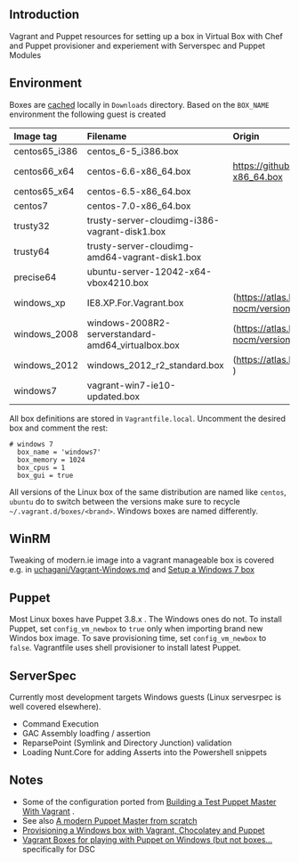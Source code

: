 Introduction
------------
Vagrant and Puppet resources for setting up a box in Virtual Box with Chef and Puppet provisioner and experiement with Serverspec and Puppet Modules


Environment
-----------
Boxes are [cached](http://stackoverflow.com/questions/28399324/download-vagrant-box-file-locally-from-atlas-and-configuring-it) locally in `Downloads` directory. Based on the `BOX_NAME` environment the following guest is created 


| Image tag        | Filename           | Origin  |
| :------------- |:-------------| :-----|
| centos65_i386  | centos_6-5_i386.box                            |  |
| centos66_x64   | centos-6.6-x86_64.box                          |   https://github.com/tommy-muehle/puppet-vagrant-boxes/releases/download/1.0.0/centos-6.6-x86_64.box |
| centos65_x64   | centos-6.5-x86_64.box                          |    |
| centos7        | centos-7.0-x86_64.box                          |  | 
|trusty32        | trusty-server-cloudimg-i386-vagrant-disk1.box  |  |
|trusty64        | trusty-server-cloudimg-amd64-vagrant-disk1.box | |
|precise64       | ubuntu-server-12042-x64-vbox4210.box           | |
|windows_xp      | IE8.XP.For.Vagrant.box | (https://atlas.hashicorp.com/opentable/boxes/win-2008r2-standard-amd64-nocm/versions/1.0.1/providers/virtualbox.box)|
|windows_2008    | windows-2008R2-serverstandard-amd64_virtualbox.box| (https://atlas.hashicorp.com/opentable/boxes/win-2008r2-standard-amd64-nocm/versions/1.0.1/providers/virtualbox.box)|
|windows_2012    | windows_2012_r2_standard.box | (https://atlas.hashicorp.com/kensykora/boxes/windows_2012_r2_standard/versions/0.7.0/providers )|
|windows7 | vagrant-win7-ie10-updated.box |  |

All box definitions are stored in `Vagrantfile.local`. Uncomment the desired box and comment the rest:
```
# windows 7
  box_name = 'windows7'
  box_memory = 1024
  box_cpus = 1
  box_gui = true
```
All versions of the Linux box of the same distribution are named like `centos`, `ubuntu` do to switch between the versions make sure to recycle `~/.vagrant.d/boxes/<brand>`. Windows boxes are named differently.

WinRM
-----
Tweaking of modern.ie image into a vagrant manageable box is covered e.g. in
[uchagani/Vagrant-Windows.md](https://gist.github.com/uchagani/48d25871e7f306f1f8af) and
[Setup a Windows 7 box](https://groups.google.com/forum/#!topic/vagrant-up/PpRelVs95tM)

Puppet
------
Most Linux boxes have Puppet 3.8.x . The Windows ones do not. To install Puppet, set `config_vm_newbox` to `true` only when importing brand new Windos box image. To save provisioning time, set `config_vm_newbox` to `false`. Vagrantfile uses shell provisioner to install latest Puppet.

ServerSpec
----------
Currently most development targets Windows guests (Linux servesrpec is well covered elsewhere). 

  - Command Execution
  - GAC Assembly loadfing / assertion
  - ReparsePoint (Symlink and Directory Junction) validation
  - Loading Nunt.Core for adding Asserts into the Powershell snippets

Notes
-----
* Some of the configuration ported from [Building a Test Puppet Master With Vagrant](http://grahamgilbert.com/blog/2013/02/13/building-a-test-puppet-master-with-vagrant/) . 
* See also [A modern Puppet Master from scratch](http://stdout.no/a-modern-puppet-master-from-scratch/)
* [Provisioning a Windows box with Vagrant, Chocolatey and Puppet](www.tzehon.com/2014/01/20/provisioning-a-windows-box-with-vagrant-chocolatey-and-puppet-part-1/)
* [Vagrant Boxes for playing with Puppet on Windows (but not boxes...](https://github.com/ferventcoder/vagrant-windows-puppet) specifically for DSC
